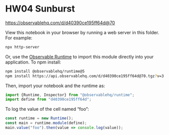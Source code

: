 # HW04 Sunburst

https://observablehq.com/d/d40390ce195ff64d@70

View this notebook in your browser by running a web server in this folder. For
example:

~~~sh
npx http-server
~~~

Or, use the [Observable Runtime](https://github.com/observablehq/runtime) to
import this module directly into your application. To npm install:

~~~sh
npm install @observablehq/runtime@5
npm install https://api.observablehq.com/d/d40390ce195ff64d@70.tgz?v=3
~~~

Then, import your notebook and the runtime as:

~~~js
import {Runtime, Inspector} from "@observablehq/runtime";
import define from "d40390ce195ff64d";
~~~

To log the value of the cell named “foo”:

~~~js
const runtime = new Runtime();
const main = runtime.module(define);
main.value("foo").then(value => console.log(value));
~~~
